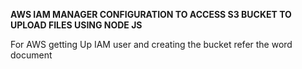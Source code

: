 **AWS IAM MANAGER CONFIGURATION TO ACCESS S3 BUCKET TO UPLOAD FILES USING NODE JS**

For AWS getting Up IAM user and creating the bucket refer the word document 
